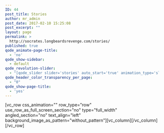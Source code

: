```yaml
---
ID: 44
post_title: Stories
author: mr_admin
post_date: 2017-02-10 15:25:08
post_excerpt: ""
layout: page
permalink: >
  http://socrates.longbeardsrevenge.com/stories/
published: true
qode_animate-page-title:
  - 'no'
qode_show-sidebar:
  - default
qode_revolution-slider:
  - "[qode_slider slider='stories' auto_start='true' animation_type='slide' slide_animation='6000' height='' responsive_height='yes' anchor='' show_navigation_arrows='no']"
qode_header_color_transparency_per_page:
  - "0"
qode_show-page-title:
  - 'yes'
---
```

[vc_row css_animation="" row_type="row" use_row_as_full_screen_section="no" type="full_width" angled_section="no" text_align="left" background_image_as_pattern="without_pattern"][vc_column][/vc_column][/vc_row]
